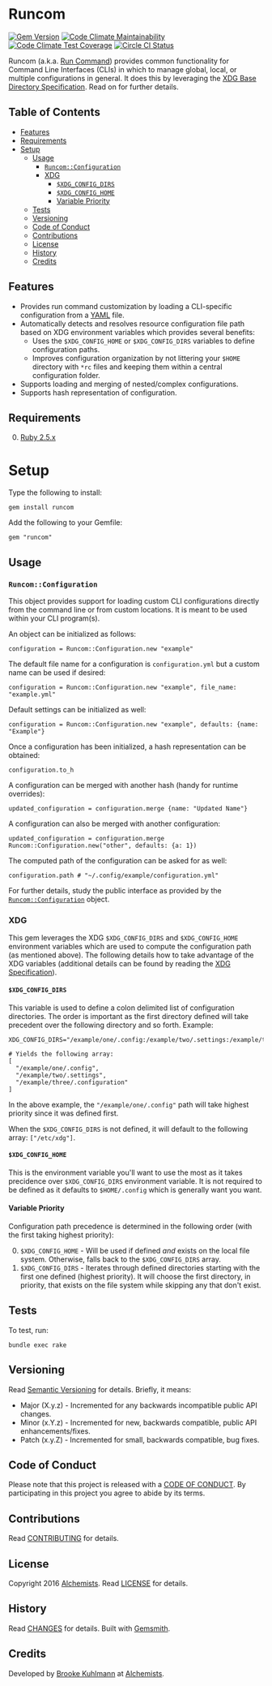 # Runcom

[![Gem Version](https://badge.fury.io/rb/runcom.svg)](http://badge.fury.io/rb/runcom)
[![Code Climate Maintainability](https://api.codeclimate.com/v1/badges/129b7ea524a0f5a6a805/maintainability)](https://codeclimate.com/github/bkuhlmann/runcom/maintainability)
[![Code Climate Test Coverage](https://api.codeclimate.com/v1/badges/129b7ea524a0f5a6a805/test_coverage)](https://codeclimate.com/github/bkuhlmann/runcom/test_coverage)
[![Circle CI Status](https://circleci.com/gh/bkuhlmann/runcom.svg?style=svg)](https://circleci.com/gh/bkuhlmann/runcom)

Runcom (a.k.a. [Run Command](https://en.wikipedia.org/wiki/Run_commands)) provides common
functionality for Command Line Interfaces (CLIs) in which to manage global, local, or multiple
configurations in general. It does this by leveraging the
[XDG Base Directory Specification](https://standards.freedesktop.org/basedir-spec/basedir-spec-latest.html).
Read on for further details.

<!-- Tocer[start]: Auto-generated, don't remove. -->

## Table of Contents

  - [Features](#features)
  - [Requirements](#requirements)
- [Setup](#setup)
  - [Usage](#usage)
    - [`Runcom::Configuration`](#runcomconfiguration)
    - [XDG](#xdg)
      - [`$XDG_CONFIG_DIRS`](#xdg_config_dirs)
      - [`$XDG_CONFIG_HOME`](#xdg_config_home)
      - [Variable Priority](#variable-priority)
  - [Tests](#tests)
  - [Versioning](#versioning)
  - [Code of Conduct](#code-of-conduct)
  - [Contributions](#contributions)
  - [License](#license)
  - [History](#history)
  - [Credits](#credits)

<!-- Tocer[finish]: Auto-generated, don't remove. -->

## Features

- Provides run command customization by loading a CLI-specific configuration from a
  [YAML](http://yaml.org) file.
- Automatically detects and resolves resource configuration file path based on XDG environment
  variables which provides several benefits:
  - Uses the `$XDG_CONFIG_HOME` or `$XDG_CONFIG_DIRS` variables to define configuration paths.
  - Improves configuration organization by not littering your `$HOME` directory with `*rc` files and
    keeping them within a central configuration folder.
- Supports loading and merging of nested/complex configurations.
- Supports hash representation of configuration.

## Requirements

0. [Ruby 2.5.x](https://www.ruby-lang.org)

# Setup

Type the following to install:

    gem install runcom

Add the following to your Gemfile:

    gem "runcom"

## Usage

### `Runcom::Configuration`

This object provides support for loading custom CLI configurations directly from the command line or
from custom locations. It is meant to be used within your CLI program(s).

An object can be initialized as follows:

    configuration = Runcom::Configuration.new "example"

The default file name for a configuration is `configuration.yml` but a custom name can be used if
desired:

    configuration = Runcom::Configuration.new "example", file_name: "example.yml"

Default settings can be initialized as well:

    configuration = Runcom::Configuration.new "example", defaults: {name: "Example"}

Once a configuration has been initialized, a hash representation can be obtained:

    configuration.to_h

A configuration can be merged with another hash (handy for runtime overrides):

    updated_configuration = configuration.merge {name: "Updated Name"}

A configuration can also be merged with another configuration:

    updated_configuration = configuration.merge Runcom::Configuration.new("other", defaults: {a: 1})

The computed path of the configuration can be asked for as well:

    configuration.path # "~/.config/example/configuration.yml"

For further details, study the public interface as provided by the
[`Runcom::Configuration`](lib/runcom/configuration.rb) object.

### XDG

This gem leverages the XDG `$XDG_CONFIG_DIRS` and `$XDG_CONFIG_HOME` environment variables which are
used to compute the configuration path (as mentioned above). The following details how to take
advantage of the XDG variables (additional details can be found by reading the
[XDG Specification](https://standards.freedesktop.org/basedir-spec/basedir-spec-latest.html)).

#### `$XDG_CONFIG_DIRS`

This variable is used to define a colon delimited list of configuration directories. The order is
important as the first directory defined will take precedent over the following directory and so
forth. Example:

    XDG_CONFIG_DIRS="/example/one/.config:/example/two/.settings:/example/three/.configuration"

    # Yields the following array:
    [
      "/example/one/.config",
      "/example/two/.settings",
      "/example/three/.configuration"
    ]

In the above example, the `"/example/one/.config"` path will take highest priority since it was
defined first.

When the `$XDG_CONFIG_DIRS` is not defined, it will default to the following array: `["/etc/xdg"]`.

#### `$XDG_CONFIG_HOME`

This is the environment variable you'll want to use the most as it takes precidence over
`$XDG_CONFIG_DIRS` environment variable. It is not required to be defined as it defaults to
`$HOME/.config` which is generally want you want.

#### Variable Priority

Configuration path precedence is determined in the following order (with the first taking highest
priority):

0. `$XDG_CONFIG_HOME` - Will be used if defined *and* exists on the local file system. Otherwise,
   falls back to the `$XDG_CONFIG_DIRS` array.
0. `$XDG_CONFIG_DIRS` - Iterates through defined directories starting with the first one defined
   (highest priority). It will choose the first directory, in priority, that exists on the file
   system while skipping any that don't exist.

## Tests

To test, run:

    bundle exec rake

## Versioning

Read [Semantic Versioning](http://semver.org) for details. Briefly, it means:

- Major (X.y.z) - Incremented for any backwards incompatible public API changes.
- Minor (x.Y.z) - Incremented for new, backwards compatible, public API enhancements/fixes.
- Patch (x.y.Z) - Incremented for small, backwards compatible, bug fixes.

## Code of Conduct

Please note that this project is released with a [CODE OF CONDUCT](CODE_OF_CONDUCT.md). By
participating in this project you agree to abide by its terms.

## Contributions

Read [CONTRIBUTING](CONTRIBUTING.md) for details.

## License

Copyright 2016 [Alchemists](https://www.alchemists.io).
Read [LICENSE](LICENSE.md) for details.

## History

Read [CHANGES](CHANGES.md) for details.
Built with [Gemsmith](https://github.com/bkuhlmann/gemsmith).

## Credits

Developed by [Brooke Kuhlmann](https://www.alchemists.io) at
[Alchemists](https://www.alchemists.io).
